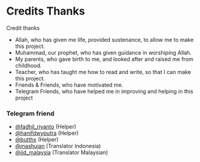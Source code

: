 # Credits Thanks

Credit thanks

- Allah, who has given me life, provided sustenance, to allow me to make this project.
- Muhammad, our prophet, who has given guidance in worshiping Allah.
- My parents, who gave birth to me, and looked after and raised me from childhood.
- Teacher, who has taught me how to read and write, so that I can make this project.
- Friends & Friends, who have motivated me.
- Telegram Friends, who have helped me in improving and helping in this project

### Telegram friend
- [@fadhil_riyanto](https://t.me/fadhil_riyanto) (Helper)
- [@hanifdwyputra](https://t.me/hanifdwyputra) (Helper)
- [@butthx](https://t.me/butthx) (Helper)
- [@mashujan](https://t.me/mashujan) (Translator Indonesia)
- [@jjd_malaysia](https://t.me/jjd_malaysia) (Translator Malaysian)